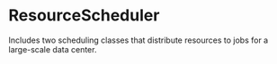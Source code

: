 ResourceScheduler
=================

Includes two scheduling classes that distribute resources to jobs for a large-scale data center.
